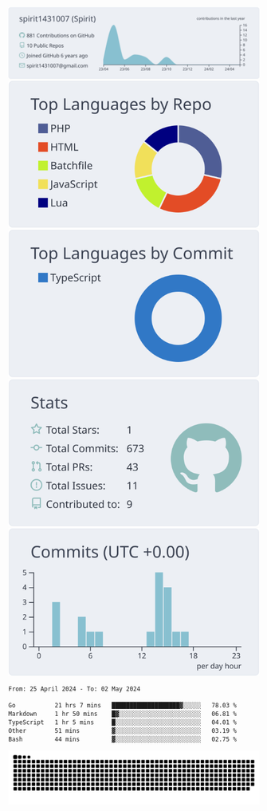 [![](https://raw.githubusercontent.com/spirit1431007/spirit1431007/master/profile-summary-card-output/nord_bright/0-profile-details.svg)](https://git.io/spiritx)
[![](https://raw.githubusercontent.com/spirit1431007/spirit1431007/master/profile-summary-card-output/nord_bright/1-repos-per-language.svg)](https://git.io/spiritx) [![](https://raw.githubusercontent.com/spirit1431007/spirit1431007/master/profile-summary-card-output/nord_bright/2-most-commit-language.svg)](https://git.io/spiritx)
[![](https://raw.githubusercontent.com/spirit1431007/spirit1431007/master/profile-summary-card-output/nord_bright/3-stats.svg)](https://git.io/spiritx) [![](https://raw.githubusercontent.com/spirit1431007/spirit1431007/master/profile-summary-card-output/nord_bright/4-productive-time.svg)](https://git.io/spiritx)

<!--START_SECTION:waka-->

```txt
From: 25 April 2024 - To: 02 May 2024

Go           21 hrs 7 mins   ███████████████████▓░░░░░   78.03 %
Markdown     1 hr 50 mins    █▓░░░░░░░░░░░░░░░░░░░░░░░   06.81 %
TypeScript   1 hr 5 mins     █░░░░░░░░░░░░░░░░░░░░░░░░   04.01 %
Other        51 mins         ▓░░░░░░░░░░░░░░░░░░░░░░░░   03.19 %
Bash         44 mins         ▓░░░░░░░░░░░░░░░░░░░░░░░░   02.75 %
```

<!--END_SECTION:waka-->

![contribution](https://github.com/spirit1431007/spirit1431007/blob/output/github-contribution-grid-snake.svg)
